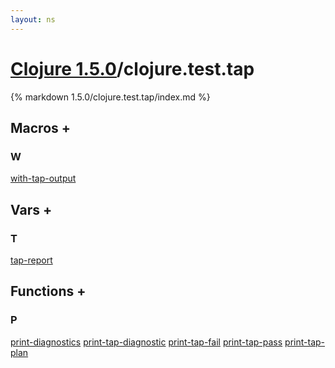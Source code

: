 ```yaml
---
layout: ns
---
```

# [Clojure 1.5.0](../)/clojure.test.tap

{% markdown 1.5.0/clojure.test.tap/index.md %}



## Macros <a id="mf">+</a>

<div id="macros" markdown="1">

### W
[with-tap-output](./with_DASH_tap_DASH_output/)

</div>


## Vars <a id="vf">+</a>

<div id="vars" markdown="1">

### T
[tap-report](./tap_DASH_report/)

</div>


## Functions <a id="ff">+</a>

<div id="fns" markdown="1">

### P
[print-diagnostics](./print_DASH_diagnostics/)
[print-tap-diagnostic](./print_DASH_tap_DASH_diagnostic/)
[print-tap-fail](./print_DASH_tap_DASH_fail/)
[print-tap-pass](./print_DASH_tap_DASH_pass/)
[print-tap-plan](./print_DASH_tap_DASH_plan/)

</div>
